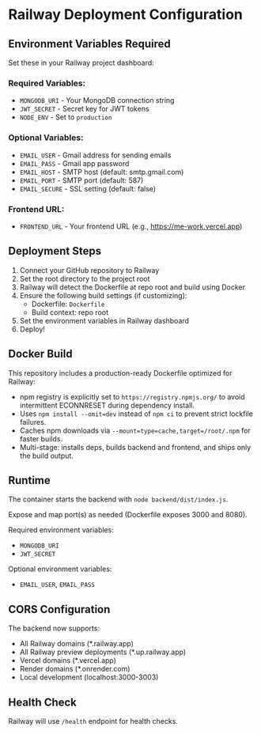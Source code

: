 # Railway Deployment Configuration

## Environment Variables Required

Set these in your Railway project dashboard:

### Required Variables:
- `MONGODB_URI` - Your MongoDB connection string
- `JWT_SECRET` - Secret key for JWT tokens
- `NODE_ENV` - Set to `production`

### Optional Variables:
- `EMAIL_USER` - Gmail address for sending emails
- `EMAIL_PASS` - Gmail app password
- `EMAIL_HOST` - SMTP host (default: smtp.gmail.com)
- `EMAIL_PORT` - SMTP port (default: 587)
- `EMAIL_SECURE` - SSL setting (default: false)

### Frontend URL:
- `FRONTEND_URL` - Your frontend URL (e.g., https://me-work.vercel.app)

## Deployment Steps

1. Connect your GitHub repository to Railway
2. Set the root directory to the project root
3. Railway will detect the Dockerfile at repo root and build using Docker
4. Ensure the following build settings (if customizing):
   - Dockerfile: `Dockerfile`
   - Build context: repo root
5. Set the environment variables in Railway dashboard
6. Deploy!

## Docker Build

This repository includes a production-ready Dockerfile optimized for Railway:

- npm registry is explicitly set to `https://registry.npmjs.org/` to avoid intermittent ECONNRESET during dependency install.
- Uses `npm install --omit=dev` instead of `npm ci` to prevent strict lockfile failures.
- Caches npm downloads via `--mount=type=cache,target=/root/.npm` for faster builds.
- Multi-stage: installs deps, builds backend and frontend, and ships only the build output.

## Runtime

The container starts the backend with `node backend/dist/index.js`.

Expose and map port(s) as needed (Dockerfile exposes 3000 and 8080).

Required environment variables:
- `MONGODB_URI`
- `JWT_SECRET`

Optional environment variables:
- `EMAIL_USER`, `EMAIL_PASS`

## CORS Configuration

The backend now supports:
- All Railway domains (*.railway.app)
- All Railway preview deployments (*.up.railway.app)
- Vercel domains (*.vercel.app)
- Render domains (*.onrender.com)
- Local development (localhost:3000-3003)

## Health Check

Railway will use `/health` endpoint for health checks.
